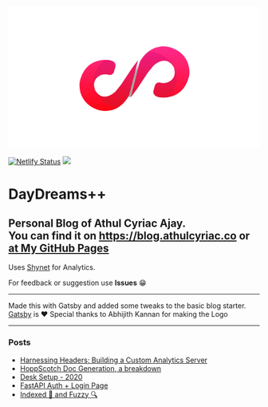 <center><img src="/content/assets/n1.png"/></center>

[![Netlify Status](https://api.netlify.com/api/v1/badges/3e309cdf-56b7-4b50-9dff-85a586a0d5ad/deploy-status)](https://app.netlify.com/sites/stupefied-ramanujan-0a4da3/deploys) ![](https://github.com/athul/blog/workflows/GitHub%20Pages%20Deploy/badge.svg)


# DayDreams++
Personal Blog of Athul Cyriac Ajay.   
You can find it on https://blog.athulcyriac.co or [at My GitHub Pages](https://athul.github.io/blog)
--------

Uses [Shynet](https://github.com/milesmcc/shynet) for Analytics.

For feedback or suggestion use **Issues** 😁

-------

Made this with Gatsby and added some tweaks to the basic blog starter.   
[Gatsby](https://gatsbyjs.com) is ❤️
Special thanks to Abhijith Kannan for making the Logo

-----

### Posts

<!--START_SECTION:posts-->
* [Harnessing Headers; Building a Custom Analytics Server](https:&#x2F;&#x2F;blog.athulcyriac.xyz&#x2F;analytics_from_scratch&#x2F;)
* [HoppScotch Doc Generation, a breakdown](https:&#x2F;&#x2F;blog.athulcyriac.xyz&#x2F;hopp-gen&#x2F;)
* [Desk Setup - 2020](https:&#x2F;&#x2F;blog.athulcyriac.xyz&#x2F;desk-2020&#x2F;)
* [FastAPI Auth + Login Page](https:&#x2F;&#x2F;blog.athulcyriac.xyz&#x2F;fastapi-auth&#x2F;)
* [Indexed 🧠 and Fuzzy 🔍](https:&#x2F;&#x2F;blog.athulcyriac.xyz&#x2F;zettel-search&#x2F;)
<!--END_SECTION:posts-->
